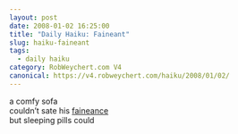 ```yaml
---
layout: post
date: 2008-01-02 16:25:00
title: "Daily Haiku: Faineant"
slug: haiku-faineant
tags:
  - daily haiku
category: RobWeychert.com V4
canonical: https://v4.robweychert.com/haiku/2008/01/02/
---
```


a comfy sofa  
couldn’t sate his [faineance](http://dictionary.reference.com/wordoftheday/archive/2008/01/02.html)  
but sleeping pills could